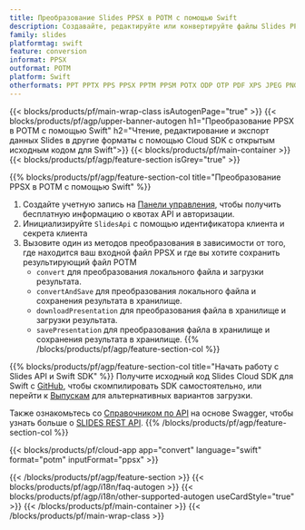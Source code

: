 ```yaml
---
title: Преобразование Slides PPSX в POTM с помощью Swift
description: Создавайте, редактируйте или конвертируйте файлы Slides PPSX в POTM с помощью REST API и Swift SDK с открытым исходным кодом
family: slides
platformtag: swift
feature: conversion
informat: PPSX
outformat: POTM
platform: Swift
otherformats: PPT PPTX PPS PPSX PPTM PPSM POTX ODP OTP PDF XPS JPEG PNG BMP TIFF SVG HTML SWF HTML5 GIF XAML MPEG4
---
```


{{< blocks/products/pf/main-wrap-class isAutogenPage="true" >}}
{{< blocks/products/pf/agp/upper-banner-autogen h1="Преобразование PPSX в POTM с помощью Swift" h2="Чтение, редактирование и экспорт данных Slides в другие форматы с помощью Cloud SDK с открытым исходным кодом для Swift">}}
{{< blocks/products/pf/main-container >}}
{{< blocks/products/pf/agp/feature-section isGrey="true" >}}

{{% blocks/products/pf/agp/feature-section-col title="Преобразование PPSX в POTM с помощью Swift" %}}
1. Создайте учетную запись на <a href="https://dashboard.aspose.cloud/">Панели управления</a>, чтобы получить бесплатную информацию о квотах API и авторизации.
1. Инициализируйте ```SlidesApi``` с помощью идентификатора клиента и секрета клиента
1. Вызовите один из методов преобразования в зависимости от того, где находится ваш входной файл PPSX и где вы хотите сохранить результирующий файл POTM
    - ```convert``` для преобразования локального файла и загрузки результата.
    - ```convertAndSave``` для преобразования локального файла и сохранения результата в хранилище.
    - ```downloadPresentation``` для преобразования файла в хранилище и загрузки результата.
    - ```savePresentation``` для преобразования файла в хранилище и сохранения результата в хранилище.
{{% /blocks/products/pf/agp/feature-section-col %}}

{{% blocks/products/pf/agp/feature-section-col title="Начать работу с Slides API и Swift SDK" %}}
Получите исходный код Slides Cloud SDK для Swift с [GitHub](https://github.com/aspose-slides-cloud/aspose-slides-cloud-swift), чтобы скомпилировать SDK самостоятельно, или перейти к [Выпускам](https://releases.aspose.cloud/) для альтернативных вариантов загрузки.

Также ознакомьтесь со [Справочником по API](https://apireference.aspose.cloud/slides/) на основе Swagger, чтобы узнать больше о [SLIDES REST API](https://products.aspose.cloud/slides/curl/).
{{% /blocks/products/pf/agp/feature-section-col %}}

{{< blocks/products/pf/cloud-app app="convert" language="swift" format="potm" inputFormat="ppsx" >}}

{{< /blocks/products/pf/agp/feature-section >}}
{{< blocks/products/pf/agp/i18n/faq-autogen >}}
{{< blocks/products/pf/agp/i18n/other-supported-autogen useCardStyle="true" >}}
{{< /blocks/products/pf/main-container >}}
{{< /blocks/products/pf/main-wrap-class >}}
